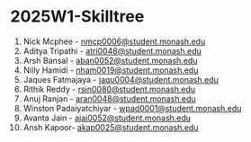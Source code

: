 # 2025W1-Skilltree

1. Nick Mcphee - nmcp0006@student.monash.edu
2. Aditya Tripathi - atri0048@student.monash.edu
3. Arsh  Bansal - aban0052@student.monash.edu
4. Nilly Hamidi - nham0019@student.monash.edu
5. Jaques Fatmajaya - jaqu0004@student.monash.edu
6. Rithik Reddy - rsin0080@student.monash.edu
7. Anuj Ranjan - aran0048@student.monash.edu
8. Winston Padaiyatchiyar - wpad0001@student.monash.edu
9. Avanta Jain - ajai0052@student.monash.edu
10. Ansh Kapoor- akap0025@student.monash.edu
